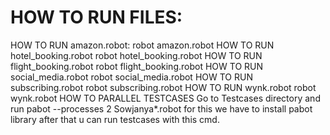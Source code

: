 # HOW TO RUN FILES:
HOW TO RUN amazon.robot:
   robot amazon.robot
HOW TO RUN hotel_booking.robot
  robot hotel_booking.robot
HOW TO RUN flight_booking.robot
  robot flight_booking.robot
HOW TO RUN social_media.robot
  robot social_media.robot
HOW TO RUN subscribing.robot
  robot subscribing.robot
HOW TO RUN wynk.robot
  robot wynk.robot
HOW TO PARALLEL TESTCASES
  Go to Testcases directory and run pabot --processes 2 Sowjanya\*.robot
for this we have to install pabot library after that u can run testcases with this cmd.
